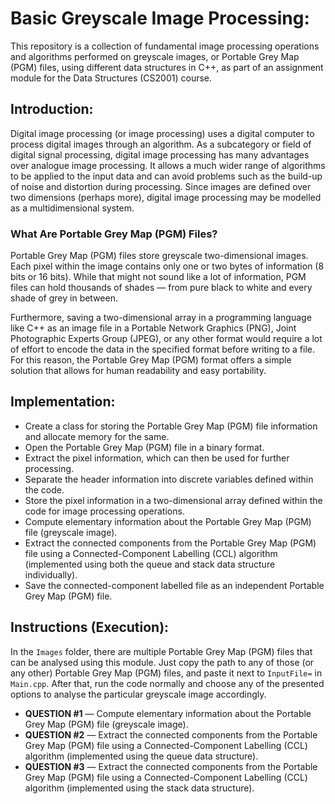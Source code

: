 # Basic Greyscale Image Processing:

This repository is a collection of fundamental image processing operations and algorithms performed on greyscale images, or Portable Grey Map (PGM) files, using different data structures in C++, as part of an assignment module for the Data Structures (CS2001) course.

## Introduction:

Digital image processing (or image processing) uses a digital computer to process digital images through an algorithm. As a subcategory or field of digital signal processing, digital image processing has many advantages over analogue image processing. It allows a much wider range of algorithms to be applied to the input data and can avoid problems such as the build-up of noise and distortion during processing. Since images are defined over two dimensions (perhaps more), digital image processing may be modelled as a multidimensional system.

### What Are Portable Grey Map (PGM) Files?

Portable Grey Map (PGM) files store greyscale two-dimensional images. Each pixel within the image contains only one or two bytes of information (8 bits or 16 bits). While that might not sound like a lot of information, PGM files can hold thousands of shades — from pure black to white and every shade of grey in between.

Furthermore, saving a two-dimensional array in a programming language like C++ as an image file in a Portable Network Graphics (PNG), Joint Photographic Experts Group (JPEG), or any other format would require a lot of effort to encode the data in the specified format before writing to a file. For this reason, the Portable Grey Map (PGM) format offers a simple solution that allows for human readability and easy portability.

## Implementation:

*  Create a class for storing the Portable Grey Map (PGM) file information and allocate memory for the same.
*  Open the Portable Grey Map (PGM) file in a binary format.
*  Extract the pixel information, which can then be used for further processing.
*  Separate the header information into discrete variables defined within the code.
*  Store the pixel information in a two-dimensional array defined within the code for image processing operations.
*  Compute elementary information about the Portable Grey Map (PGM) file (greyscale image).
*  Extract the connected components from the Portable Grey Map (PGM) file using a Connected-Component Labelling (CCL) algorithm (implemented using both the queue and stack data structure individually).
*  Save the connected-component labelled file as an independent Portable Grey Map (PGM) file.

## Instructions (Execution):

In the ``Images`` folder, there are multiple Portable Grey Map (PGM) files that can be analysed using this module. Just copy the path to any of those (or any other) Portable Grey Map (PGM) files, and paste it next to ``InputFile=`` in ``Main.cpp``. After that, run the code normally and choose any of the presented options to analyse the particular greyscale image accordingly.

* **QUESTION #1** — Compute elementary information about the Portable Grey Map (PGM) file (greyscale image).
* **QUESTION #2** — Extract the connected components from the Portable Grey Map (PGM) file using a Connected-Component Labelling (CCL) algorithm (implemented using the queue data structure).
* **QUESTION #3** — Extract the connected components from the Portable Grey Map (PGM) file using a Connected-Component Labelling (CCL) algorithm (implemented using the stack data structure).
